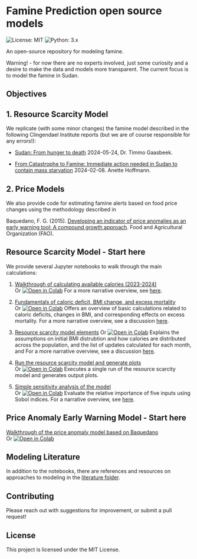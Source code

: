# Famine Prediction open source models

![License: MIT](https://img.shields.io/badge/License-MIT-blue.svg)
![Python: 3.x](https://img.shields.io/badge/Python-3.x-blue)

An open-source repository for modeling famine.

Warning! - for now there are no experts involved, just some curiosity and a desire to make the data and models more transparent. The current focus is to model the famine in Sudan.


## Objectives

## 1. Resource Scarcity Model

We replicate (with some minor changes) the famine model described in the following Clingendael Institute reports (but we are of course responsible for any errors!):

- [Sudan: From hunger to death](https://www.clingendael.org/publication/sudan-hunger-death) 
2024-05-24, Dr. Timmo Gaasbeek. 

- [From Catastrophe to Famine: Immediate action needed in Sudan to contain mass starvation](https://www.clingendael.org/publication/catastrophe-famine-immediate-action-needed-sudan-contain-mass-starvation) 2024-02-08. Anette Hoffmann. 

## 2. Price Models

We also provide code for estimating famine alerts based on food price changes using the methodology described in 

Baquedano, F. G. (2015). [Developing an indicator of price anomalies as an early warning tool: A compound growth approach](https://www.fao.org/3/i7550e/i7550e.pdf). Food and Agricultural Organization (FAO).





## Resource Scarcity Model - Start here

We provide several Jupyter notebooks to walk through the main calculations:

1. [Walkthrough of calculating available calories (2023-2024)](notebooks/est_kcal_walkthrough.ipynb)  
    Or [![Open in Colab](https://colab.research.google.com/assets/colab-badge.svg)](https://colab.research.google.com/github/aristotle-tek/famine-prediction/blob/main/notebooks/est_kcal_walkthrough.ipynb)
    For a more narrative overview, see [here](https://theoryandaction.substack.com/p/transparent-famine-models-i-counting).

2. [Fundamentals of caloric deficit, BMI change, and excess mortality](notebooks/fundamentals_walkthrough.ipynb)  
    Or [![Open in Colab](https://colab.research.google.com/assets/colab-badge.svg)](https://colab.research.google.com/github/aristotle-tek/famine-prediction/blob/main/notebooks/fundamentals_walkthrough.ipynb)
    Offers an overview of basic calculations related to caloric deficits, changes in BMI, and corresponding effects on excess mortality.
    For a more narrative overview, see a discussion [ here](https://theoryandaction.substack.com/p/transparent-famine-models-ii).

3. [Resource scarcity model elements](notebooks/model_elements.ipynb)
    Or [![Open in Colab](https://colab.research.google.com/assets/colab-badge.svg)](https://colab.research.google.com/github/aristotle-tek/famine-prediction/blob/main/notebooks/model_elements.ipynb)
    Explains the assumptions on initial BMI distrubtion and how calories are distributed across the population, and the list of updates calculated for each month, and 
    For a more narrative overview, see a discussion [here](https://theoryandaction.substack.com/p/transparent-famine-models-iii).

4. [Run the resource scarcity model and generate plots](notebooks/scarcity_model_run.ipynb)  
    Or [![Open in Colab](https://colab.research.google.com/assets/colab-badge.svg)](https://colab.research.google.com/github/aristotle-tek/famine-prediction/blob/main/notebooks/scarcity_model_run.ipynb)
    Executes a single run of the resource scarcity model and generates output plots.

5. [Simple sensitivity analysis of the model](notebooks/sensitivity.ipynb)  
    Or [![Open in Colab](https://colab.research.google.com/assets/colab-badge.svg)](https://colab.research.google.com/github/aristotle-tek/famine-prediction/blob/main/notebooks/sensitivity.ipynb)
    Evaluate the relative importance of five inputs using Sobol indices.
    For a narrative overview, see [here](https://theoryandaction.substack.com/p/famine-what-i-learned-from-coding).

## Price Anomaly Early Warning Model - Start here


[Walkthrough of the price anomaly model based on Baquedano](notebooks/price_model_walkthrough.ipynb)  
    Or [![Open in Colab](https://colab.research.google.com/assets/colab-badge.svg)](https://colab.research.google.com/github/aristotle-tek/famine-prediction/blob/main/notebooks/price_model_walkthrough.ipynb)



## Modeling Literature

In addition to the notebooks, there are references and resources on approaches to modeling in the [literature folder](modeling_literature/).


## Contributing

Please reach out with suggestions for improvement, or submit a pull request!


## License

This project is licensed under the MIT License.
